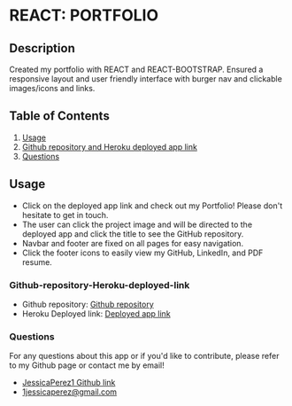 # REACT: PORTFOLIO

## Description

Created my portfolio with REACT and REACT-BOOTSTRAP. Ensured a responsive layout and user friendly interface with burger nav and clickable images/icons and links.

## Table of Contents

1. [Usage](#Usage)
2. [Github repository and Heroku deployed app link](#Github-repository-Heroku-deployed-link)
3. [Questions](#Questions)

## Usage

- Click on the deployed app link and check out my Portfolio! Please don't hesitate to get in touch.
- The user can click the project image and will be directed to the deployed app and click the title to see the GitHub repository.
- Navbar and footer are fixed on all pages for easy navigation.
- Click the footer icons to easily view my GitHub, LinkedIn, and PDF resume.

### Github-repository-Heroku-deployed-link

- Github repository:
  [Github repository](https://github.com/JessicaPerez1/REACT-Portfolio.git)
- Heroku Deployed link:
  [Deployed app link](https://jessica-perez-portfolio.netlify.app/)

### Questions

For any questions about this app or if you'd like to contribute, please refer to my Github page or contact me by email!

- [JessicaPerez1 Github link](https://github.com/JessicaPerez1)
- 1jessicaperez@gmail.com
